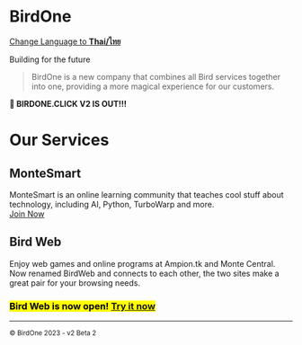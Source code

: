 # BirdOne

[Change Language to **Thai/ไทย**](/th)

Building for the future

> BirdOne is a new company that combines all Bird services together into one, providing a more magical experience for our customers.

<!--
<h3><mark>Come with us on tonight's countdown to 2024! <a href="/web-v2/live">Join us now!</a></mark></h3>
-->

**📣 BIRDONE.CLICK V2 IS OUT!!!**

# Our Services

## MonteSmart
MonteSmart is an online learning community that teaches cool stuff about technology, including AI, Python, TurboWarp and more.<br>
[Join Now](https://line.me/ti/g2/ZEVrNcb76N2PQJKK2RGqskWAxkyWWKLwWsWR1w)

## Bird Web 
Enjoy web games and online programs at Ampion.tk and Monte Central. Now renamed BirdWeb and connects to each other, the two sites make a great pair for your browsing needs.<br>
<h3><mark>Bird Web is now open! <a href="./birdweb/">Try it now</a></mark></h3>

<hr>
<sub id="ftr">&copy; BirdOne 2023 - v2 Beta 2</sub>
